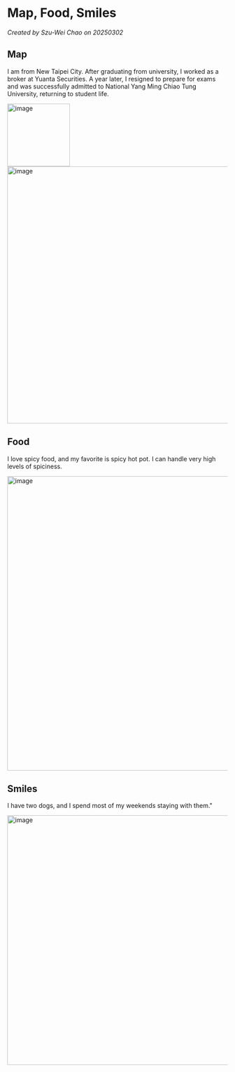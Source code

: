 # Map, Food, Smiles

*Created by Szu-Wei Chao on 20250302*

## Map
I am from New Taipei City. After graduating from university, I worked as a broker at Yuanta Securities. A year later, I resigned to prepare for exams and was successfully admitted to National Yang Ming Chiao Tung University, returning to student life.

<img width="143" alt="image" src="https://github.com/user-attachments/assets/ee34c4f9-396f-409f-a334-755a5eb55542" />
<img width="586" alt="image" src="https://github.com/user-attachments/assets/42aeca1f-f9be-45dc-8262-b6a13c153653" />

## Food
I love spicy food, and my favorite is spicy hot pot. I can handle very high levels of spiciness.

<img width="671" alt="image" src="https://github.com/user-attachments/assets/32ba8ff4-72ae-4668-ae4c-72f90d8f0b94" />

## Smiles
I have two dogs, and I spend most of my weekends staying with them."

<img width="569" alt="image" src="https://github.com/user-attachments/assets/e16139f8-7dc4-4eaa-9f87-f0cfbaaf75ec" />

